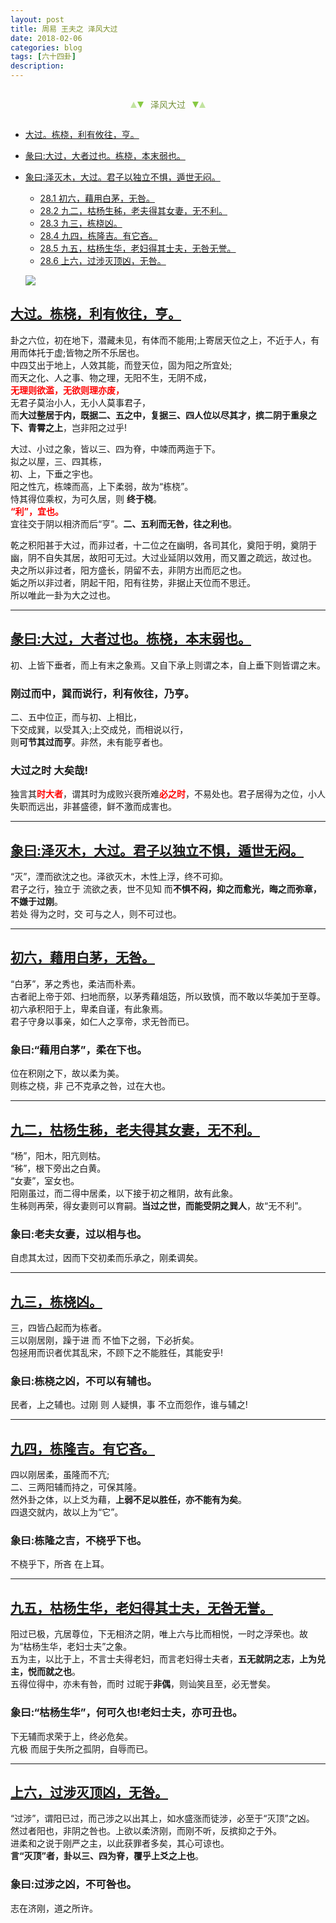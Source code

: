 ```yaml
---
layout: post
title: 周易 王夫之 泽风大过
date: 2018-02-06
categories: blog
tags: [六十四卦]
description: 
---
```


<span id = "jump"></span>


<section style="margin: 0px auto; text-align: center;">
    <section class="xhr" style="width: 0px; height: 0px; border-left: 5px solid transparent; border-right: 5px solid transparent; border-bottom: 10px solid rgb(135, 201, 67); display: inline-block; opacity: 0.5; border-top-color: rgb(135, 201, 67);"></section>
    <section class="xhr" style="width: 0px; height: 0px; border-left: 5px solid transparent; border-right: 5px solid transparent; border-top: 10px solid rgb(135, 201, 67); display: inline-block; margin-left: -3px; border-bottom-color: rgb(135, 201, 67);"></section>
    <section style="
margin-left: 0.5em;
display: inline-block;">
        <p>
            <span style="color: rgb(118, 146, 60);">泽风大过</span>
        </p>
    </section>
    <section class="xhr" style="margin-left: 0.5em; width: 0px; height: 0px; border-left: 5px solid transparent; border-right: 5px solid transparent; border-top: 10px solid rgb(135, 201, 67); display: inline-block; border-bottom-color: rgb(135, 201, 67);"></section>
    <section class="xhr" style="width: 0px; height: 0px; border-left: 5px solid transparent; border-right: 5px solid transparent; border-bottom: 10px solid rgb(135, 201, 67); display: inline-block; opacity: 0.5; margin-left: -3px; border-top-color: rgb(135, 201, 67);"></section>
</section>

- [大过。栋桡，利有攸往，亨。](#jump栋桡)
- [彖曰:大过，大者过也。栋桡，本末弱也。](#jump大过)
- [象曰:泽灭木，大过。君子以独立不惧，遁世无闷。](#jump泽灭木)
  - [28.1 初六，藉用白茅，无咎。](#jump藉用白茅)
  - [28.2 九二，枯杨生秭，老夫得其女妻，无不利。](#jump枯杨生秭)
  - [28.3 九三，栋桡凶。](#jump栋桡凶)
  - [28.4 九四，栋隆吉。有它吝。](#jump栋隆吉)
  - [28.5 九五，枯杨生华，老妇得其士夫，无咎无誉。](#jump枯杨生华)
  - [28.6 上六，过涉灭顶凶，无咎。](#jump过涉灭顶凶)
  
  ![](http://www.guoyi360.com/uploads/allimg/130728/1-130HQRRCG.jpg)


<span id = "jump栋桡"></span>
## [大过。栋桡，利有攸往，亨。](#jump)
卦之六位，初在地下，潜藏未见，有体而不能用;上寄居天位之上，不近于人，有用而体托于虚;皆物之所不乐居也。<br>
中四艾出于地上，人效其能，而登天位，固为阳之所宜处;<br>
而天之化、人之事、物之理，无阳不生，无阴不成，<font color="#FF0000"><b><br>无理则欲滥，无欲则理亦废，<br></b></font>无君子莫治小人，无小人莫事君子，<br>
而**大过整居于内，既据二、五之中，复据三、四人位以尽其才，摈二阴于重泉之下、青霄之上**，岂非阳之过乎!


大过、小过之象，皆以三、四为脊，中竦而两迤于下。<br>
拟之以屋，三、四其栋，<br>
初、上，下垂之宇也。<br>
阳之性亢，栋竦而高，上下柔弱，故为“栋桡”。<br>
恃其得位乘权，为可久居，则 **终于桡**。<font color="#FF0000"><b><br>“利”，宜也。<br></b></font>宜往交于阴以相济而后“亨”。**二、五利而无咎，往之利也**。


乾之积阳甚于大过，而非过者，十二位之在幽明，各司其化，奠阳于明，奠阴于幽，阴不自失其居，故阳可无过。大过业延阴以效用，而又置之疏远，故过也。<br>
夬之所以非过者，阳方盛长，阴留不去，非阴方出而厄之也。<br>
姤之所以非过者，阴起干阳，阳有往势，非据止天位而不思迁。<br>
所以唯此一卦为大之过也。

----

<span id = "jump大过"></span>
## [彖曰:大过，大者过也。栋桡，本末弱也。](#jump)
初、上皆下垂者，而上有末之象焉。又自下承上则谓之本，自上垂下则皆谓之末。

### 刚过而中，巽而说行，利有攸往，乃亨。
二、五中位正，而与初、上相比，<br>
下交成巽，以受其入;上交成兑，而相说以行，<br>
则**可节其过而亨**。非然，未有能亨者也。

### 大过之时 大矣哉!
独言其<font color="#FF0000"><b>时大者</b></font>，谓其时为成败兴衰所难<font color="#FF0000"><b>必之时</b></font>，不易处也。君子居得为之位，小人失职而远出，非甚盛德，鲜不激而成害也。

----

<span id = "jump泽灭木"></span>
## [象曰:泽灭木，大过。君子以独立不惧，遁世无闷。](#jump)
“灭”，湮而欲沈之也。泽欲灭木，木性上浮，终不可抑。<br>
君子之行，独立于 流欲之表，世不见知 而**不惧不闷，抑之而愈光，晦之而弥章，不嫌于过刚**。<br>
若处 得为之时，交 可与之人，则不可过也。

----

<span id = "jump藉用白茅"></span>
## [初六，藉用白茅，无咎。](#jump)
“白茅”，茅之秀也，柔洁而朴素。<br>
古者祀上帝于郊、扫地而祭，以茅秀藉俎笾，所以致慎，而不敢以华美加于至尊。<br>
初六承积阳于上，卑柔自谨，有此象焉。<br>
君子守身以事亲，如仁人之享帝，求无咎而已。

### 象曰:“藉用白茅”，柔在下也。
位在积刚之下，故以柔为美。<br>
则栋之桡，非 己不克承之咎，过在大也。

----

<span id = "jump枯杨生秭"></span>
## [九二，枯杨生秭，老夫得其女妻，无不利。](#jump)
“杨”，阳木，阳亢则枯。<br>
“秭”，根下旁出之白黄。<br>
“女妻”，室女也。<br>
阳刚虽过，而二得中居柔，以下接于初之稚阴，故有此象。<br>
生秭则再荣，得女妻则可以育嗣。**当过之世，而能受阴之巽人**，故“无不利”。

### 象曰:老夫女妻，过以相与也。
自虑其太过，因而下交初柔而乐承之，刚柔调矣。

----

<span id = "jump栋桡凶"></span>
## [九三，栋桡凶。](#jump)
三，四皆凸起而为栋者。<br>
三以刚居刚，躁于进 而 不恤下之弱，下必折矣。<br>
包拯用而识者优其乱宋，不顾下之不能胜任，其能安乎!

### 象曰:栋桡之凶，不可以有辅也。
民者，上之辅也。过刚 则 人疑惧，事 不立而怨作，谁与辅之!

----

<span id = "jump栋隆吉"></span>
## [九四，栋隆吉。有它吝。](#jump)
四以刚居柔，虽隆而不亢;<br>
二、三两阳辅而持之，可保其隆。<br>
然外卦之体，以上爻为藉，**上弱不足以胜任，亦不能有为矣**。<br>
四退交就内，故以上为“它”。

### 象曰:栋隆之吉，不桡乎下也。
不桡乎下，所吝 在上耳。

----

<span id = "jump枯杨生华"></span>
## [九五，枯杨生华，老妇得其士夫，无咎无誉。](#jump)
阳过已极，亢居尊位，下无相济之阴，唯上六与比而相悦，一时之浮荣也。故为“枯杨生华，老妇士夫”之象。<br>
五为主，以比于上，不言士夫得老妇，而言老妇得士夫者，**五无就阴之志，上为兑主，悦而就之也**。<br>
五得位得中，亦未有咎，而时 过昵于**非偶**，则讪笑且至，必无誉矣。

### 象曰:“枯杨生华”，何可久也!老妇士夫，亦可丑也。
下无辅而求荣于上，终必危矣。<br>
亢极 而屈于失所之孤阴，自辱而已。

----

<span id = "jump过涉灭顶凶"></span>
## [上六，过涉灭顶凶，无咎。](#jump)
“过涉”，谓阳已过，而己涉之以出其上，如水盛涨而徒涉，必至于“灭顶”之凶。<br>
然过者阳也，非阴之咎也。上欲以柔济刚，而刚不听，反摈抑之于外。<br>
进柔和之说于刚严之主，以此获罪者多矣，其心可谅也。<br>
**言“灭顶”者，卦以三、四为脊，覆乎上爻之上也**。

### 象曰:过涉之凶，不可咎也。
志在济刚，道之所许。

